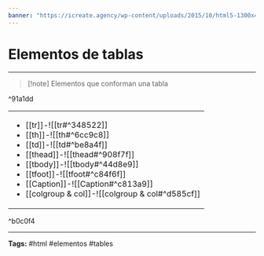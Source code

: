 ```yaml
---
banner: "https://icreate.agency/wp-content/uploads/2015/10/html5-1300x470.gif"
---
```

# Elementos de tablas
<hr> 

> [!note] Elementos que conforman una tabla
> 

^91a1dd

|  |
| --- |
|   <ul><li>[[tr]]-![[tr#^348522]]</li><li>[[th]]-![[th#^6cc9c8]]</li><li>[[td]]-![[td#^be8a4f]]</li><li>[[thead]]-![[thead#^908f7f]]</li><li>[[tbody]]-![[tbody#^44d8e9]]</li><li>[[tfoot]]-![[tfoot#^c84f6f]]</li><li>[[Caption]]-![[Caption#^c813a9]]</li><li>[[colgroup & col]]-![[colgroup & col#^d585cf]]</li></ul>  |

^b0c0f4

<hr>
<b>Tags:</b> #html #elementos #tables
